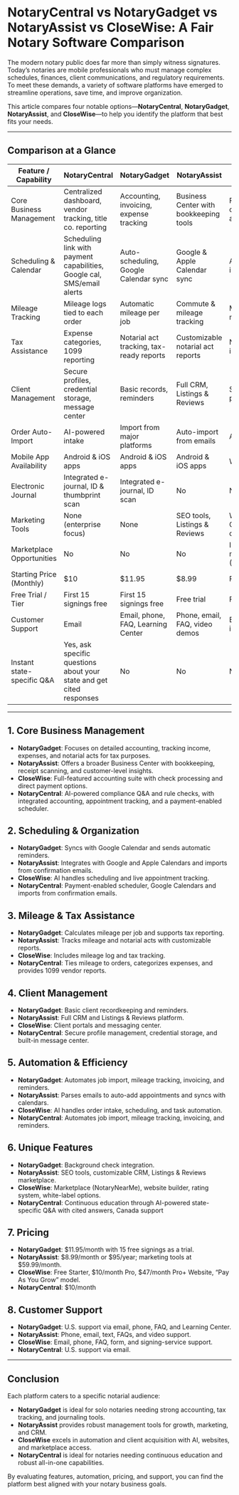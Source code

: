 # NotaryCentral vs NotaryGadget vs NotaryAssist vs CloseWise: A Fair Notary Software Comparison

The modern notary public does far more than simply witness signatures. Today’s notaries are mobile professionals who must manage complex schedules, finances, client communications, and regulatory requirements. To meet these demands, a variety of software platforms have emerged to streamline operations, save time, and improve organization.

This article compares four notable options—**NotaryCentral**, **NotaryGadget**, **NotaryAssist**, and **CloseWise**—to help you identify the platform that best fits your needs.

---

## Comparison at a Glance

| Feature / Capability | NotaryCentral | NotaryGadget | NotaryAssist | CloseWise |
|---------------------|---------------|--------------|--------------|-----------|
| Core Business Management | Centralized dashboard, vendor tracking, title co. reporting | Accounting, invoicing, expense tracking | Business Center with bookkeeping tools | Full accounting suite, check processing, automated invoicing |
| Scheduling & Calendar | Scheduling link with payment capabilities, Google cal, SMS/email alerts | Auto-scheduling, Google Calendar sync | Google & Apple Calendar sync | AI-powered order intake & scheduling |
| Mileage Tracking | Mileage logs tied to each order | Automatic mileage per job | Commute & mileage tracking | Mileage log for mobile professionals |
| Tax Assistance | Expense categories, 1099 reporting | Notarial act tracking, tax-ready reports | Customizable notarial act reports | Notarial act tracking in reports |
| Client Management | Secure profiles, credential storage, message center | Basic records, reminders | Full CRM, Listings & Reviews | Simple CRM, client portals, messaging |
| Order Auto-Import | AI-powered intake | Import from major platforms | Auto-import from emails | AI-powered intake |
| Mobile App Availability | Android & iOS apps | Android & iOS apps | Android & iOS apps | Web app |
| Electronic Journal | Integrated e-journal, ID & thumbprint scan | Integrated e-journal, ID scan | No | No |
| Marketing Tools | None (enterprise focus) | None | SEO tools, Listings & Reviews | Website builder, CRM, Notary website option |
| Marketplace Opportunities | No | No | No | Integrated marketplace (NotaryNearMe.com) |
| Starting Price (Monthly) | $10 | $11.95 | $8.99 | Free tier; $10 Pro |
| Free Trial / Tier | First 15 signings free | First 15 signings free | Free trial | Free Starter tier |
| Customer Support | Email | Email, phone, FAQ, Learning Center | Phone, email, FAQ, video demos | Email, phone, FAQ, inquiry form |
| Instant state-specific Q&A | Yes, ask specific questions about your state and get cited responses | No | No | No |

---

## 1. Core Business Management

- **NotaryGadget**: Focuses on detailed accounting, tracking income, expenses, and notarial acts for tax purposes.  
- **NotaryAssist**: Offers a broader Business Center with bookkeeping, receipt scanning, and customer-level insights.  
- **CloseWise**: Full-featured accounting suite with check processing and direct payment options.  
- **NotaryCentral**: AI-powered compliance Q&A and rule checks, with integrated accounting, appointment tracking, and a payment-enabled scheduler.

## 2. Scheduling & Organization

- **NotaryGadget**: Syncs with Google Calendar and sends automatic reminders.  
- **NotaryAssist**: Integrates with Google and Apple Calendars and imports from confirmation emails.  
- **CloseWise**: AI handles scheduling and live appointment tracking.  
- **NotaryCentral**: Payment-enabled scheduler, Google Calendars and imports from confirmation emails.

## 3. Mileage & Tax Assistance

- **NotaryGadget**: Calculates mileage per job and supports tax reporting.  
- **NotaryAssist**: Tracks mileage and notarial acts with customizable reports.  
- **CloseWise**: Includes mileage log and tax tracking.  
- **NotaryCentral**: Ties mileage to orders, categorizes expenses, and provides 1099 vendor reports.

## 4. Client Management

- **NotaryGadget**: Basic client recordkeeping and reminders.  
- **NotaryAssist**: Full CRM and Listings & Reviews platform.  
- **CloseWise**: Client portals and messaging center.  
- **NotaryCentral**: Secure profile management, credential storage, and built-in message center.

## 5. Automation & Efficiency

- **NotaryGadget**: Automates job import, mileage tracking, invoicing, and reminders.  
- **NotaryAssist**: Parses emails to auto-add appointments and syncs with calendars.  
- **CloseWise**: AI handles order intake, scheduling, and task automation.  
- **NotaryCentral**: Automates job import, mileage tracking, invoicing, and reminders.

## 6. Unique Features

- **NotaryGadget**: Background check integration.  
- **NotaryAssist**: SEO tools, customizable CRM, Listings & Reviews marketplace.  
- **CloseWise**: Marketplace (NotaryNearMe), website builder, rating system, white-label options.  
- **NotaryCentral**: Continuous education through AI-powered state-specific Q&A with cited answers, Canada support

## 7. Pricing

- **NotaryGadget**: $11.95/month with 15 free signings as a trial.  
- **NotaryAssist**: $8.99/month or $95/year; marketing tools at $59.99/month.  
- **CloseWise**: Free Starter, $10/month Pro, $47/month Pro+ Website, “Pay As You Grow” model.  
- **NotaryCentral**: $10/month

## 8. Customer Support

- **NotaryGadget**: U.S. support via email, phone, FAQ, and Learning Center.  
- **NotaryAssist**: Phone, email, text, FAQs, and video support.  
- **CloseWise**: Email, phone, FAQ, form, and signing-service support.  
- **NotaryCentral**: U.S. support via email.

---

## Conclusion

Each platform caters to a specific notarial audience:

- **NotaryGadget** is ideal for solo notaries needing strong accounting, tax tracking, and journaling tools.
- **NotaryAssist** provides robust management tools for growth, marketing, and CRM.
- **CloseWise** excels in automation and client acquisition with AI, websites, and marketplace access.
- **NotaryCentral** is ideal for notaries needing continuous education and robust all-in-one capabilities.

By evaluating features, automation, pricing, and support, you can find the platform best aligned with your notary business goals.

